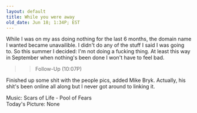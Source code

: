 ```yaml
---
layout: default
title: While you were away
old_date: Jun 18; 1:34P; EST
---
```


While I was on my ass doing nothing for the last 6 months, the domain name I
wanted became unavailible. I didn't do any of the stuff I said I was going to.
So this summer I decided: I'm not doing a fucking thing. At least this way in
September when nothing's been done I won't have to feel bad.

>> Follow-Up (10:07P)

Finished up some shit with the people pics, added Mike Bryk. Actually, his
shit's been online all along but I never got around to linking it.

Music: Scars of Life - Pool of Fears  
Today's Picture: None
